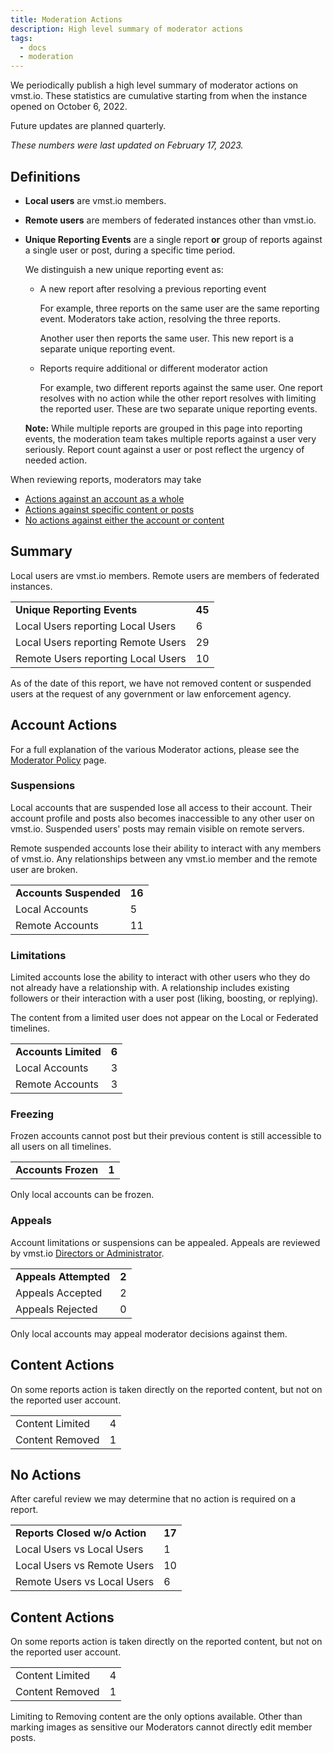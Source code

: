 ```yaml
---
title: Moderation Actions
description: High level summary of moderator actions
tags:
  - docs
  - moderation
---
```


We periodically publish a high level summary of moderator actions on vmst.io.
These statistics are cumulative starting from when the instance opened on October 6, 2022.

Future updates are planned quarterly.

_These numbers were last updated on February 17, 2023._

## Definitions

- **Local users** are vmst.io members.
- **Remote users** are members of federated instances other than vmst.io.
- **Unique Reporting Events** are a single report **or** group of reports against a single user or post, during a specific time period.

  We distinguish a new unique reporting event as:
  - A new report after resolving a previous reporting event
    
    For example, three reports on the same user are the same reporting event.
    Moderators take action, resolving the three reports.
  
    Another user then reports the same user.
    This new report is a separate unique reporting event.
  
  - Reports require additional or different moderator action
  
    For example, two different reports against the same user.
    One report resolves with no action while the other report resolves with limiting the reported user.
    These are two separate unique reporting events.
  
  **Note:** While multiple reports are grouped in this page into reporting events, the moderation team takes multiple reports against a user very seriously.
  Report count against a user or post reflect the urgency of needed action.

When reviewing reports, moderators may take

* [Actions against an account as a whole](#account-actions)
* [Actions against specific content or posts](#content-actions)
* [No actions against either the account or content](#no-actions)

## Summary
Local users are vmst.io members.
Remote users are members of federated instances.

| | |
|---|---|
| **Unique Reporting Events** | **45** |
| Local Users reporting Local Users | 6 |
| Local Users reporting Remote Users | 29 |
| Remote Users reporting Local Users | 10 |

As of the date of this report, we have not removed content or suspended users at the request of any government or law enforcement agency.

## Account Actions

For a full explanation of the various Moderator actions, please see the [Moderator Policy](/moderation) page.

### Suspensions

Local accounts that are suspended lose all access to their account.
Their account profile and posts also becomes inaccessible to any other user on vmst.io.
Suspended users' posts may remain visible on remote servers.

Remote suspended accounts lose their ability to interact with any members of vmst.io.
Any relationships between any vmst.io member and the remote user are broken.

| | |
|---|---|
| **Accounts Suspended** | **16** |
| Local Accounts | 5 |
| Remote Accounts | 11 |

### Limitations

Limited accounts lose the ability to interact with other users who they do not already have a relationship with.
A relationship includes existing followers or their interaction with a user post (liking, boosting, or replying). 

The content from a limited user does not appear on the Local or Federated timelines.

| | |
|---|---|
| **Accounts Limited** | **6** |
| Local Accounts | 3 |
| Remote Accounts | 3 |

### Freezing

Frozen accounts cannot post but their previous content is still accessible to all users on all timelines.

| | |
|---|---|
| **Accounts Frozen** | **1** |

Only local accounts can be frozen.

### Appeals

Account limitations or suspensions can be appealed.
Appeals are reviewed by vmst.io [Directors or Administrator](/staff).

| | |
|---|---|
| **Appeals Attempted** | **2** |
| Appeals Accepted | 2 |
| Appeals Rejected | 0 |

Only local accounts may appeal moderator decisions against them.

## Content Actions

On some reports action is taken directly on the reported content, but not on the reported user account.

| | |
|---|---|
| Content Limited | 4 |
| Content Removed | 1 |

## No Actions

After careful review we may determine that no action is required on a report.

| | |
|---|---|
| **Reports Closed w/o Action** | **17** |
| Local Users vs Local Users | 1 |
| Local Users vs Remote Users | 10 |
| Remote Users vs Local Users | 6 |

## Content Actions

On some reports action is taken directly on the reported content, but not on the reported user account.

| | |
|---|---|
| Content Limited | 4 |
| Content Removed | 1 |

Limiting to Removing content are the only options available.
Other than marking images as sensitive our Moderators cannot directly edit member posts.
